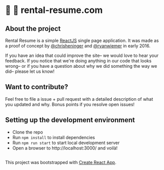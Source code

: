 # :city_sunset: :page_facing_up: rental-resume.com

## About the project
Rental Resume is a simple [ReactJS](https://github.com/facebook/react) single page application. It was made as a proof of concept by [@chrisheninger](https://github.com/chrisheninger) and [@ryanwiemer](https://github.com/ryanwiemer) in early 2016.

If you have an idea that could improve the site– we would love to hear your feedback. If you notice that we're doing anything in our code that looks wrong– or if you have a question about why we did something the way we did– please let us know!

## Want to contribute?
Feel free to file a issue + pull request with a detailed description of what you updated and why.
Bonus points if you resolve open issues!

## Setting up the development environment
  - Clone the repo
  - Run `npm install` to install dependencies
  - Run `npm run start` to start local development server
  - Open a browser to http://localhost:3000/ and voilà!


##
This project was bootstrapped with [Create React App](https://github.com/facebookincubator/create-react-app).
